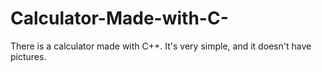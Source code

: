 # Calculator-Made-with-C-
There is a calculator made with C++. It's very simple, and it doesn't have pictures.

